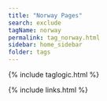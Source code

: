 ```yaml
---
title: "Norway Pages"
search: exclude
tagName: norway
permalink: tag_norway.html
sidebar: home_sidebar
folder: tags
---
```

{% include taglogic.html %}

{% include links.html %}
